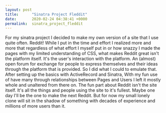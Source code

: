 ```yaml
---
layout: post
title:      "Sinatra Project Fleddit"
date:       2020-02-24 04:38:41 +0000
permalink:  sinatra_project_fleddit
---
```


For my sinatra project I decided to make my own version of a site that I use quite often. Reddit! While I put in the time and effort I realized more and more that regardless of what effort I myself put in or how snazzy I made the pages with my limited understanding of CSS, what makes Reddit great isn't the platform itself. It's the user's interaction with the platform. An (almost) open forum for exchange for people to express themselves and their ideas through the platform that is provided. So I did what I could to emulate that. After setting up the basics with ActiveRecord and Sinatra, With my fun use of have many through relationships between Pages and Users I left it mostly whole and unaltered from there on. The fun part about Reddit isn't the site itself. It's all the things and people using the site to it's fullest. Maybe one day I'll be the one to make the next Reddit. But for now my small lonely clone will sit in the shadow of something with decades of experience and millions of more users than it.
